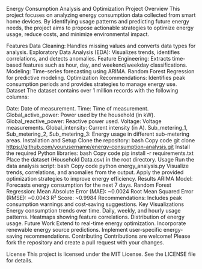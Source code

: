 Energy Consumption Analysis and Optimization
Project Overview
This project focuses on analyzing energy consumption data collected from smart home devices. By identifying usage patterns and predicting future energy needs, the project aims to propose actionable strategies to optimize energy usage, reduce costs, and minimize environmental impact.

Features
Data Cleaning: Handles missing values and converts data types for analysis.
Exploratory Data Analysis (EDA): Visualizes trends, identifies correlations, and detects anomalies.
Feature Engineering: Extracts time-based features such as hour, day, and weekend/weekday classifications.
Modeling:
Time-series forecasting using ARIMA.
Random Forest Regression for predictive modeling.
Optimization Recommendations: Identifies peak consumption periods and provides strategies to manage energy use.
Dataset
The dataset contains over 1 million records with the following columns:

Date: Date of measurement.
Time: Time of measurement.
Global_active_power: Power used by the household (in kW).
Global_reactive_power: Reactive power used.
Voltage: Voltage measurements.
Global_intensity: Current intensity (in A).
Sub_metering_1, Sub_metering_2, Sub_metering_3: Energy usage in different sub-metering areas.
Installation and Setup
Clone the repository:
bash
Copy code
git clone https://github.com/yourusername/energy-consumption-analysis.git
Install the required Python libraries:
bash
Copy code
pip install -r requirements.txt
Place the dataset (Household Data.csv) in the root directory.
Usage
Run the data analysis script:
bash
Copy code
python energy_analysis.py
Visualize trends, correlations, and anomalies from the output.
Apply the provided optimization strategies to improve energy efficiency.
Results
ARIMA Model: Forecasts energy consumption for the next 7 days.
Random Forest Regression:
Mean Absolute Error (MAE): ~0.0024
Root Mean Squared Error (RMSE): ~0.0043
R² Score: ~0.9984
Recommendations: Includes peak consumption warnings and cost-saving suggestions.
Key Visualizations
Energy consumption trends over time.
Daily, weekly, and hourly usage patterns.
Heatmaps showing feature correlations.
Distribution of energy usage.
Future Work
Extend to real-time energy optimization.
Incorporate renewable energy source predictions.
Implement user-specific energy-saving recommendations.
Contributing
Contributions are welcome! Please fork the repository and create a pull request with your changes.

License
This project is licensed under the MIT License. See the LICENSE file for details.
